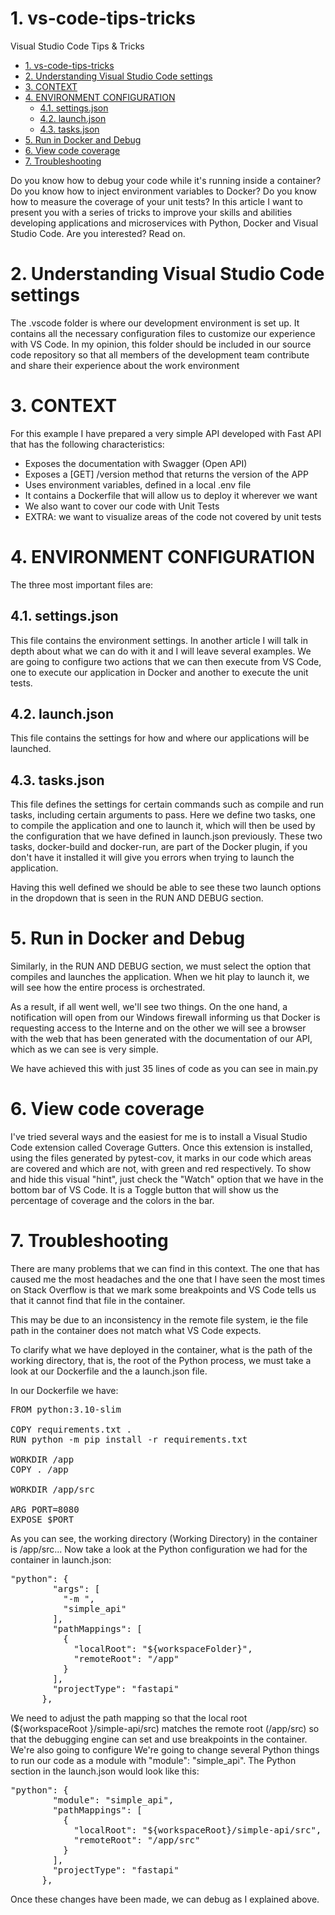 # 1. vs-code-tips-tricks
Visual Studio Code Tips &amp; Tricks

- [1. vs-code-tips-tricks](#1-vs-code-tips-tricks)
- [2. Understanding Visual Studio Code settings](#2-understanding-visual-studio-code-settings)
- [3. CONTEXT](#3-context)
- [4. ENVIRONMENT CONFIGURATION](#4-environment-configuration)
  - [4.1. settings.json](#41-settingsjson)
  - [4.2. launch.json](#42-launchjson)
  - [4.3. tasks.json](#43-tasksjson)
- [5. Run in Docker and Debug](#5-run-in-docker-and-debug)
- [6. View code coverage](#6-view-code-coverage)
- [7. Troubleshooting](#7-troubleshooting)

Do you know how to debug your code while it's running inside a container? Do you know how to inject environment variables to Docker? Do you know how to measure the coverage of your unit tests? In this article I want to present you with a series of tricks to improve your skills and abilities developing applications and microservices with Python, Docker and Visual Studio Code. Are you interested? Read on.


# 2. Understanding Visual Studio Code settings


The .vscode folder is where our development environment is set up. It contains all the necessary configuration files to customize our experience with VS Code. In my opinion, this folder should be included in our source code repository so that all members of the development team contribute and share their experience about the work environment



# 3. CONTEXT
For this example I have prepared a very simple API developed with Fast API that has the following characteristics:

- Exposes the documentation with Swagger (Open API)
- Exposes a [GET] /version method that returns the version of the APP 
- Uses environment variables, defined in a local .env file 
- It contains a Dockerfile that will allow us to deploy it wherever we want 
- We also want to cover our code with Unit Tests 
- EXTRA: we want to visualize areas of the code not covered by unit tests

# 4. ENVIRONMENT CONFIGURATION
The three most important files are:

## 4.1. settings.json
This file contains the environment settings. In another article I will talk in depth about what we can do with it and I will leave several examples. We are going to configure two actions that we can then execute from VS Code, one to execute our application in Docker and another to execute the unit tests.

## 4.2. launch.json
This file contains the settings for how and where our applications will be launched.</p>

## 4.3. tasks.json
This file defines the settings for certain commands such as compile and run tasks, including certain arguments to pass. Here we define two tasks, one to compile the application and one to launch it, which will then be used by the configuration that we have defined in launch.json previously. These two tasks, docker-build and docker-run, are part of the Docker plugin, if you don't have it installed it will give you errors when trying to launch the application.


Having this well defined we should be able to see these two launch options in the dropdown that is seen in the RUN AND DEBUG section.

# 5. Run in Docker and Debug
Similarly, in the RUN AND DEBUG section, we must select the option that compiles and launches the application. When we hit play to launch it, we will see how the entire process is orchestrated. 

As a result, if all went well, we'll see two things. On the one hand, a notification will open from our Windows firewall informing us that Docker is requesting access to the Interne and on the other we will see a browser with the web that has been generated with the documentation of our API, which as we can see is very simple.

We have achieved this with just 35 lines of code as you can see in main.py

# 6. View code coverage

I've tried several ways and the easiest for me is to install a Visual Studio Code extension called Coverage Gutters. Once this extension is installed, using the files generated by pytest-cov, it marks in our code which areas are covered and which are not, with green and red respectively. To show and hide this visual "hint", just check the "Watch" option that we have in the bottom bar of VS Code. It is a Toggle button that will show us the percentage of coverage and the colors in the bar. 

# 7. Troubleshooting

There are many problems that we can find in this context. The one that has caused me the most headaches and the one that I have seen the most times on Stack Overflow is that we mark some breakpoints and VS Code tells us that it cannot find that file in the container.

This may be due to an inconsistency in the remote file system, ie the file path in the container does not match what VS Code expects. 

To clarify what we have deployed in the container, what is the path of the working directory, that is, the root of the Python process, we must take a look at our Dockerfile and the a launch.json file. 

In our Dockerfile we have: 
<pre class="EnlighterJSRAW" data-enlighter-language="dockerfile" data-enlighter-theme="" data-enlighter-highlight="" data-enlighter-linenumbers="" data-enlighter-lineoffset="" data- enlighter-title="" data-enlighter-group="">FROM python:3.10-slim

COPY requirements.txt .
RUN python -m pip install -r requirements.txt

WORKDIR /app
COPY . /app

WORKDIR /app/src

ARG PORT=8080
EXPOSE $PORT</pre>

As you can see, the working directory (Working Directory) in the container is /app/src... Now take a look at the Python configuration we had for the container in launch.json:

<pre class="EnlighterJSRAW" data-enlighter-language="json" data-enlighter-theme="" data-enlighter-highlight="" data-enlighter-linenumbers="" data-enlighter-lineoffset="" data- enlighter-title="" data-enlighter-group="">"python": {
        "args": [
          "-m ",
          "simple_api"
        ],
        "pathMappings": [
          {
            "localRoot": "${workspaceFolder}",
            "remoteRoot": "/app"
          }
        ],
        "projectType": "fastapi"
      },</pre>

We need to adjust the path mapping so that the local root (${workspaceRoot }/simple-api/src) matches the remote root (/app/src) so that the debugging engine can set and use breakpoints in the container. We're also going to configure We're going to change several Python things to run our code as a module with "module": "simple_api". The Python section in the launch.json would look like this:
<pre class="EnlighterJSRAW" data-enlighter-language="json" data-enlighter-theme="" data-enlighter-highlight="" data-enlighter-linenumbers="" data-enlighter-lineoffset="" data- enlighter-title="" data-enlighter-group="">"python": {
        "module": "simple_api",
        "pathMappings": [
          {
            "localRoot": "${workspaceRoot}/simple-api/src",
            "remoteRoot": "/app/src"
          }
        ],
        "projectType": "fastapi"
      },</pre>

Once these changes have been made, we can debug as I explained above.